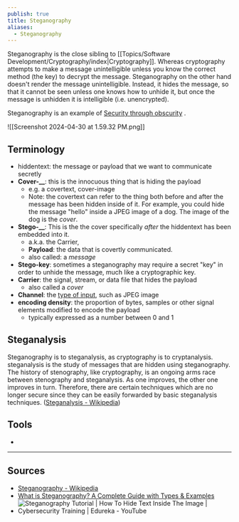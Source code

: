 ```yaml
---
publish: true
title: Steganography
aliases:
  - Steganography
---
```

Steganography is the close sibling to [[Topics/Software Development/Cryptography/index|Cryptography]]. Whereas cryptography attempts to make a message unintelligible unless you know the correct method (the key) to decrypt the message. Steganography on the other hand doesn't render the message unintelligible. Instead, it hides the message, so that it cannot be seen unless one knows how to unhide it, but once the message is unhidden it is intelligible (i.e. unencrypted). 

Steganography is an example of [Security through obscurity](https://en.wikipedia.org/wiki/Security_through_obscurity) . 

![[Screenshot 2024-04-30 at 1.59.32 PM.png]]
## Terminology
- hiddentext: the message or payload that we want to communicate secretly
- **Cover-__**: this is the innocuous thing that is hiding the payload
	- e.g. a covertext, cover-image
	- Note: the covertext can refer to the thing both before and after the message has been hidden inside of it. For example, you could hide the message "hello" inside a JPEG image of a dog. The image of the dog is the *cover*. 
- **Stego-__**: This is the the cover specifically *after* the hiddentext has been embedded into it. 
	- a.k.a. the Carrier, 
	- **Payload**: the data that is covertly communicated.
	- also called: a *message*
- **Stego-key**: sometimes a steganography may require a secret "key" in order to unhide the message, much like a cryptographic key.
- **Carrier**: the signal, stream, or data file that hides the payload
	- also called a *cover*
- **Channel**: the <u>type of input</u>, such as JPEG image
- **encoding density**: the proportion of bytes, samples or other signal elements modified to encode the payload
	- typically expressed as a number between 0 and 1

## Steganalysis
Steganography is to steganalysis, as cryptography is to cryptanalysis. steganalysis is the study of messages that are hidden using steganography. The history of stenography, like cryptography, is an ongoing arms race between stenography and steganalysis. As one improves, the other one improves in turn. Therefore, there are certain techniques which are no longer secure since they can be easily forwarded by basic steganalysis techniques. ([Steganalysis - Wikipedia](https://en.wikipedia.org/wiki/Steganalysis))

## Tools
- 


---
## Sources
- [Steganography - Wikipedia](https://en.wikipedia.org/wiki/Steganography)
- [What is Steganography? A Complete Guide with Types & Examples](https://www.simplilearn.com/what-is-steganography-article#:~:text=The%20various%20terms%20used%20to,standard%20text%20or%20an%20image.)
- ![Steganography Tutorial | How To Hide Text Inside The Image | Cybersecurity Training | Edureka - YouTube](https://www.youtube.com/watch?v=xepNoHgNj0w) 
